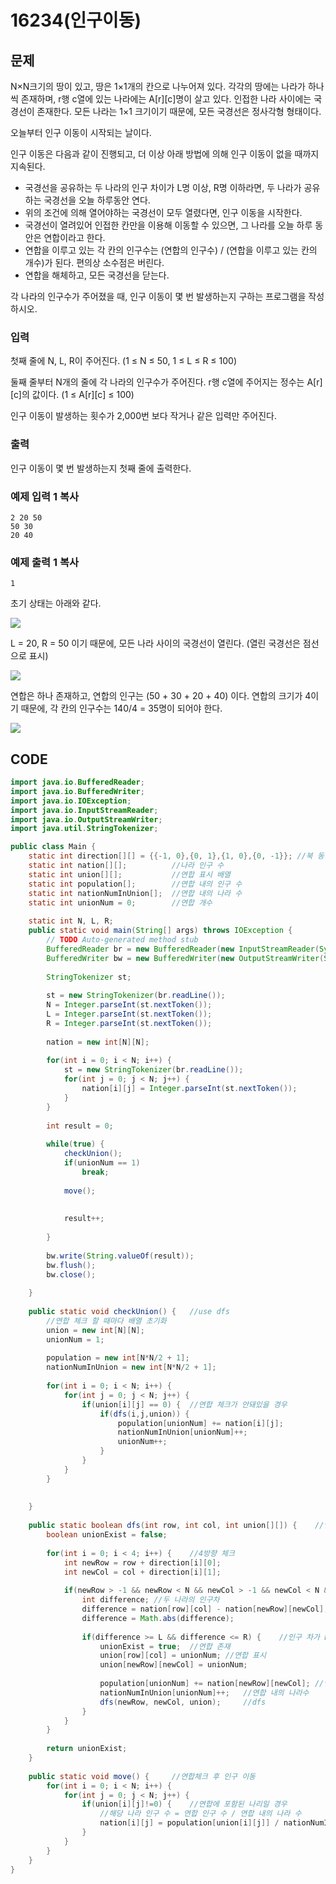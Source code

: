 # 16234\(인구이동\)

## 문제

N×N크기의 땅이 있고, 땅은 1×1개의 칸으로 나누어져 있다. 각각의 땅에는 나라가 하나씩 존재하며, r행 c열에 있는 나라에는 A\[r\]\[c\]명이 살고 있다. 인접한 나라 사이에는 국경선이 존재한다. 모든 나라는 1×1 크기이기 때문에, 모든 국경선은 정사각형 형태이다.

오늘부터 인구 이동이 시작되는 날이다.

인구 이동은 다음과 같이 진행되고, 더 이상 아래 방법에 의해 인구 이동이 없을 때까지 지속된다.

* 국경선을 공유하는 두 나라의 인구 차이가 L명 이상, R명 이하라면, 두 나라가 공유하는 국경선을 오늘 하루동안 연다.
* 위의 조건에 의해 열어야하는 국경선이 모두 열렸다면, 인구 이동을 시작한다.
* 국경선이 열려있어 인접한 칸만을 이용해 이동할 수 있으면, 그 나라를 오늘 하루 동안은 연합이라고 한다.
* 연합을 이루고 있는 각 칸의 인구수는 \(연합의 인구수\) / \(연합을 이루고 있는 칸의 개수\)가 된다. 편의상 소수점은 버린다.
* 연합을 해체하고, 모든 국경선을 닫는다.

각 나라의 인구수가 주어졌을 때, 인구 이동이 몇 번 발생하는지 구하는 프로그램을 작성하시오.

### 입력

첫째 줄에 N, L, R이 주어진다. \(1 ≤ N ≤ 50, 1 ≤ L ≤ R ≤ 100\)

둘째 줄부터 N개의 줄에 각 나라의 인구수가 주어진다. r행 c열에 주어지는 정수는 A\[r\]\[c\]의 값이다. \(1 ≤ A\[r\]\[c\] ≤ 100\)

인구 이동이 발생하는 횟수가 2,000번 보다 작거나 같은 입력만 주어진다.

### 출력

인구 이동이 몇 번 발생하는지 첫째 줄에 출력한다.

### 예제 입력 1 복사

```text
2 20 50
50 30
20 40
```

### 예제 출력 1 복사

```text
1
```

초기 상태는 아래와 같다.

![](https://upload.acmicpc.net/2993ef69-f57e-4d46-a9b3-eb3a05612dc7/-/preview/)

L = 20, R = 50 이기 때문에, 모든 나라 사이의 국경선이 열린다. \(열린 국경선은 점선으로 표시\)

![](https://upload.acmicpc.net/3e73073e-b68e-478b-90fd-f158f44863b7/-/preview/)

연합은 하나 존재하고, 연합의 인구는 \(50 + 30 + 20 + 40\) 이다. 연합의 크기가 4이기 때문에, 각 칸의 인구수는 140/4 = 35명이 되어야 한다. 

![](https://upload.acmicpc.net/78951cb1-213d-416b-a64d-fb80697af36a/-/preview/)

## CODE

```java
import java.io.BufferedReader;
import java.io.BufferedWriter;
import java.io.IOException;
import java.io.InputStreamReader;
import java.io.OutputStreamWriter;
import java.util.StringTokenizer;

public class Main {
	static int direction[][] = {{-1, 0},{0, 1},{1, 0},{0, -1}};	//북 동 남 서
	static int nation[][];			//나라 인구 수
	static int union[][];			//연합 표시 배열
	static int population[];		//연합 내의 인구 수
	static int nationNumInUnion[];	//연합 내의 나라 수
	static int unionNum = 0;		//연합 개수
	
	static int N, L, R;
	public static void main(String[] args) throws IOException {
		// TODO Auto-generated method stub
		BufferedReader br = new BufferedReader(new InputStreamReader(System.in));
		BufferedWriter bw = new BufferedWriter(new OutputStreamWriter(System.out));
		
		StringTokenizer st;
		
		st = new StringTokenizer(br.readLine());
		N = Integer.parseInt(st.nextToken());
		L = Integer.parseInt(st.nextToken());
		R = Integer.parseInt(st.nextToken());
		
		nation = new int[N][N];
		
		for(int i = 0; i < N; i++) {
			st = new StringTokenizer(br.readLine());
			for(int j = 0; j < N; j++) {
				nation[i][j] = Integer.parseInt(st.nextToken());
			}
		}
		
		int result = 0;
		
		while(true) {
			checkUnion();
			if(unionNum == 1)
				break;
			
			move();
			
			
			result++;
			
		}
		
		bw.write(String.valueOf(result));
		bw.flush();
		bw.close();
		
	}
	
	public static void checkUnion() {	//use dfs
		//연합 체크 할 때마다 배열 초기화 
		union = new int[N][N];
		unionNum = 1;	
		
		population = new int[N*N/2 + 1];
		nationNumInUnion = new int[N*N/2 + 1];
		
		for(int i = 0; i < N; i++) {
			for(int j = 0; j < N; j++) {
				if(union[i][j] == 0) {	//연합 체크가 안돼있을 경우
					if(dfs(i,j,union)) {
						population[unionNum] += nation[i][j];
						nationNumInUnion[unionNum]++;
						unionNum++;
					}
				}
			}
		}
		
		
	}
	
	public static boolean dfs(int row, int col, int union[][]) {	//연합이 존재할 경우 true 반환
		boolean unionExist = false;
		
		for(int i = 0; i < 4; i++) {	//4방향 체크
			int newRow = row + direction[i][0];
			int newCol = col + direction[i][1];
			
			if(newRow > -1 && newRow < N && newCol > -1 && newCol < N && union[newRow][newCol] == 0) {	//범위 내이고, 미방문일 경우
				int difference;	//두 나라의 인구차
				difference = nation[row][col] - nation[newRow][newCol];
				difference = Math.abs(difference);
				
				if(difference >= L && difference <= R) {	//인구 차가 L 이상 R 이하일 경우 연합
					unionExist = true;	//연합 존재
					union[row][col] = unionNum;	//연합 표시
					union[newRow][newCol] = unionNum;
					
					population[unionNum] += nation[newRow][newCol];	//연합 인구수
					nationNumInUnion[unionNum]++;	//연합 내의 나라수
					dfs(newRow, newCol, union);		//dfs
				}
			}
		}
		
		return unionExist;
	}
	
	public static void move() {		//연합체크 후 인구 이동
		for(int i = 0; i < N; i++) {
			for(int j = 0; j < N; j++) {
				if(union[i][j]!=0) {	//연합에 포함된 나리일 경우
					//해당 나라 인구 수 = 연합 인구 수 / 연합 내의 나라 수
					nation[i][j] = population[union[i][j]] / nationNumInUnion[union[i][j]];
				}
			}
		}
	}
}
```

